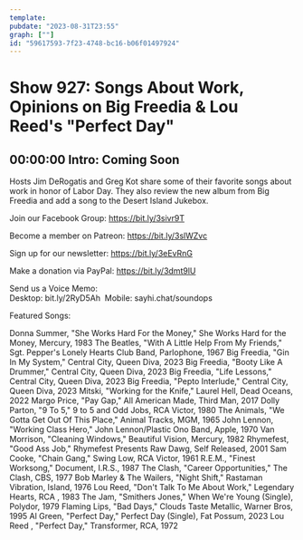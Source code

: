 ```yaml
---
template: 
pubdate: "2023-08-31T23:55"
graph: [""]
id: "59617593-7f23-4748-bc16-b06f01497924"
---
```






# Show 927: Songs About Work, Opinions on Big Freedia & Lou Reed's "Perfect Day"



## 00:00:00 Intro: Coming Soon

Hosts Jim DeRogatis and Greg Kot share some of their favorite songs about work in honor of Labor Day. They also review the new album from Big Freedia and add a song to the Desert Island Jukebox.

Join our Facebook Group: https://bit.ly/3sivr9T

Become a member on Patreon: https://bit.ly/3slWZvc

Sign up for our newsletter: https://bit.ly/3eEvRnG

Make a donation via PayPal: https://bit.ly/3dmt9lU

Send us a Voice Memo: Desktop: bit.ly/2RyD5Ah  Mobile: sayhi.chat/soundops



Featured Songs:

Donna Summer, "She Works Hard For the Money," She Works Hard for the Money, Mercury, 1983
The Beatles, "With A Little Help From My Friends," Sgt. Pepper's Lonely Hearts Club Band, Parlophone, 1967
Big Freedia, "Gin In My System," Central City, Queen Diva, 2023
Big Freedia, "Booty Like A Drummer," Central City, Queen Diva, 2023
Big Freedia, "Life Lessons," Central City, Queen Diva, 2023
Big Freedia, "Pepto Interlude," Central City, Queen Diva, 2023
Mitski, "Working for the Knife," Laurel Hell, Dead Oceans, 2022
Margo Price, "Pay Gap," All American Made, Third Man, 2017
Dolly Parton, "9 To 5," 9 to 5 and Odd Jobs, RCA Victor, 1980
The Animals, "We Gotta Get Out Of This Place," Animal Tracks, MGM, 1965
John Lennon, "Working Class Hero," John Lennon/Plastic Ono Band, Apple, 1970
Van Morrison, "Cleaning Windows," Beautiful Vision, Mercury, 1982
Rhymefest, "Good Ass Job," Rhymefest Presents Raw Dawg, Self Released, 2001
Sam Cooke, "Chain Gang," Swing Low, RCA Victor, 1961
R.E.M., "Finest Worksong," Document, I.R.S., 1987
The Clash, "Career Opportunities," The Clash, CBS, 1977
Bob Marley & The Wailers, "Night Shift," Rastaman Vibration, Island, 1976
Lou Reed, "Don't Talk To Me About Work," Legendary Hearts, RCA , 1983
The Jam, "Smithers Jones," When We're Young (Single), Polydor, 1979
Flaming Lips, "Bad Days," Clouds Taste Metallic, Warner Bros, 1995
Al Green, "Perfect Day," Perfect Day (Single), Fat Possum, 2023
Lou Reed , "Perfect Day," Transformer, RCA, 1972